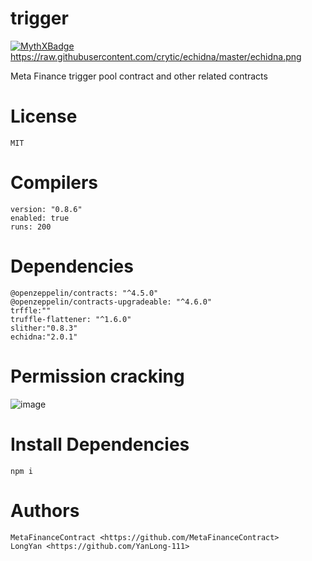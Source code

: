 # trigger
[![MythXBadge](https://badgen.net/https/api.mythx.io/v1/projects/f02481ec-d233-43b4-88c7-6669d8c3049d/badge/data?cache=300&icon=https://raw.githubusercontent.com/ConsenSys/mythx-github-badge/main/logo_white.svg)](https://github.com/MetaFinanceContract/trigger/blob/main/codeReview/1ac875d73548796f68b5d16f.pdf)
https://raw.githubusercontent.com/crytic/echidna/master/echidna.png

Meta Finance trigger pool contract and other related contracts

# License

```
MIT
```

# Compilers

```
version: "0.8.6"
enabled: true
runs: 200
```

# Dependencies

```
@openzeppelin/contracts: "^4.5.0"
@openzeppelin/contracts-upgradeable: "^4.6.0"
trffle:""
truffle-flattener: "^1.6.0"
slither:"0.8.3"
echidna:"2.0.1"
```

# Permission cracking
![image](https://user-images.githubusercontent.com/61084497/170470727-5b4c0f34-f7ba-43d6-89c8-257823580c36.png)

# Install Dependencies

```
npm i
```

# Authors

```
MetaFinanceContract <https://github.com/MetaFinanceContract>
LongYan <https://github.com/YanLong-111>
```
